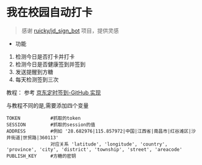 
# 我在校园自动打卡

> 感谢 [ruicky/jd_sign_bot](https://github.com/ruicky/jd_sign_bot) 项目，提供灵感

- 功能

 1. 检测今日是否打卡并打卡
 2. 检测今日是否健康签到并签到
 3. 发送提醒到方糖
 4. 每天检测签到三次
 
教程： 参考 [京东定时签到-GitHub 实现](https://ruicky.me/2020/06/05/jd-sign/)

与教程不同的是,需要添加四个变量
```
TOKEN           #抓取的token
SESSION         #抓取的session的值
ADDRESS         #例如 '28.682976|115.857972|中国|江西省|南昌市|红谷滩区|沙井街道|世贸路|360113'
                对应关系 'latitude', 'longitude', 'country', 'province', 'city', 'district', 'township', 'street', 'areacode'
PUBLISH_KEY     #方糖的密钥
```

